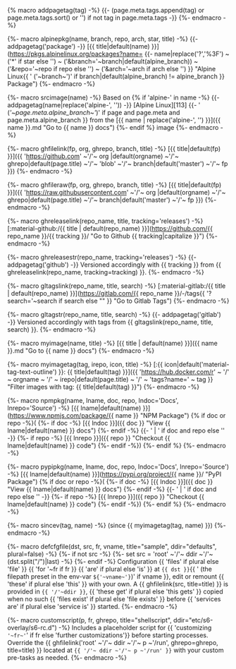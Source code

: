 {% macro addpagetag(tag) -%}
{{- (page.meta.tags.append(tag)
     or page.meta.tags.sort()
     or '')
  if not tag in page.meta.tags -}}
{%- endmacro -%}

{%- macro alpinepkg(name, branch, repo, arch, star, title) -%}
{{- addpagetag('package') -}}
[{{ title|default(name) }}](https://pkgs.alpinelinux.org/packages?name=
{{- name|replace('?','%3F')
~ ('*' if star else '')
~ ('&branch='~branch|default(alpine_branch))
~ ('&repo='~repo if repo else '')
~ ('&arch='~arch if arch else '')
}} "Alpine Linux{{ ' ('~branch~')' if branch|default(alpine_branch) != alpine_branch }} Package")
{%- endmacro -%}

{%- macro srcimage(name) -%}
Based on
{% if 'alpine-' in name -%}
{{- addpagetag(name|replace('alpine-', '')) -}}
[Alpine Linux][113]
{{- ' (*'~page.meta.alpine_branch~'*)' if page and page.meta and page.meta.alpine_branch }}
from the
[{{ name | replace('alpine-', '') }}]({{ name }}.md "Go to {{ name }} docs")
{%- endif %}
image
{%- endmacro -%}

{%- macro ghfilelink(fp, org, ghrepo, branch, title) -%}
[{{ title|default(fp) }}]({{ 'https://github.com'
~'/'~ org   |default(orgname)
~'/'~ ghrepo|default(page.title)
~'/'~ 'blob'
~'/'~ branch|default('master')
~'/'~ fp }})
{%- endmacro -%}

{%- macro ghfileraw(fp, org, ghrepo, branch, title) -%}
[{{ title|default(fp) }}]({{ 'https://raw.githubusercontent.com'
~'/'~ org   |default(orgname)
~'/'~ ghrepo|default(page.title)
~'/'~ branch|default('master')
~'/'~ fp }})
{%- endmacro -%}

{%- macro ghreleaselink(repo_name, title, tracking='releases') -%}
[:material-github:/{{ title | default(repo_name) }}](https://github.com/{{ repo_name }}/{{ tracking }}/ "Go to Github {{ tracking|capitalize }}")
{%- endmacro -%}

{%- macro ghreleasestr(repo_name, tracking='releases') -%}
{{- addpagetag('github') -}}
Versioned accordingly with {{ tracking }} from {{ ghreleaselink(repo_name, tracking=tracking) }}.
{%- endmacro -%}

{%- macro gltagslink(repo_name, title, search) -%}
[:material-gitlab:/{{ title | default(repo_name) }}](https://gitlab.com/{{ repo_name }}/-/tags{{ '?search='~search if search else "" }} "Go to Gitlab Tags")
{%- endmacro -%}

{%- macro gltagstr(repo_name, title, search) -%}
{{- addpagetag('gitlab') -}}
Versioned accordingly with tags from {{ gltagslink(repo_name, title, search) }}.
{%- endmacro -%}

{%- macro myimage(name, title) -%}
[{{ title | default(name) }}]({{ name }}.md "Go to {{ name }} docs")
{%- endmacro -%}

{%- macro myimagetag(tag, irepo, icon, title) -%}
[:{{ icon|default('material-tag-text-outline')
}}: {{ title|default(tag) }}]({{
'https://hub.docker.com/r'
~ '/' ~ orgname
~ '/' ~ irepo|default(page.title)
~ '/' ~ 'tags?name=' ~ tag
}} "Filter images with tag: {{ title|default(tag) }}")
{%- endmacro -%}

{%- macro npmpkg(name, lname, doc, repo, lndoc='Docs', lnrepo='Source') -%}
[{{ lname|default(name) }}](https://www.npmjs.com/package/{{ name }} "NPM Package")
{% if doc or repo -%}(
{%-   if doc  -%} [{{ lndoc  }}]({{ doc  }} "View {{ lname|default(name) }} docs") {%- endif -%}
{{-   ' | ' if doc and repo else ''  -}}
{%-   if repo -%} [{{ lnrepo }}]({{ repo }} "Checkout {{ lname|default(name) }} code") {%- endif -%})
{%- endif %}
{%- endmacro -%}

{%- macro pypipkg(name, lname, doc, repo, lndoc='Docs', lnrepo='Source') -%}
[{{ lname|default(name) }}](https://pypi.org/project/{{ name }}/ "PyPI Package")
{% if doc or repo -%}(
{%-   if doc  -%} [{{ lndoc  }}]({{ doc  }} "View {{ lname|default(name) }} docs") {%- endif -%}
{{-   ' | ' if doc and repo else ''  -}}
{%-   if repo -%} [{{ lnrepo }}]({{ repo }} "Checkout {{ lname|default(name) }} code") {%- endif -%})
{%- endif %}
{%- endmacro -%}

{%- macro sincev(tag, name) -%}
(since {{ myimagetag(tag, name) }})
{%- endmacro -%}

{%- macro defcfgfile(dst, src, fr, vname, title="sample", ddir="defaults", plural=false) -%}
{%- if not src -%}
{%-   set src = 'root' ~'/'~ ddir ~'/'~ (dst.split("/")|last) -%}
{%- endif -%}
Configuration {{ 'files' if plural else 'file' }}
{{ 'for '~fr if fr }} {{ 'are' if plural else 'is' }} at
`{{ dst }}`{{ ' (the filepath preset in the env-var `${'~vname~'}`)' if vname }},
edit or remount {{ 'these' if plural else 'this' }} with your own.
A {{ ghfilelink(src, title=title) }} is provided in
`{{ '/'~ddir }}`, {{ 'these get' if plural else 'this gets' }}
copied when no such {{ 'files exist' if plural else 'file exists' }}
before {{ 'services are' if plural else 'service is' }} started.
{%- endmacro -%}

{%- macro customscript(p, fr, ghrepo, title="shellscript", ddir="etc/s6-overlay/s6-rc.d") -%}
Includes a placeholder script for {{ 'customizing `'~fr~'`' if fr
else 'further customizations'}} before starting processes.
Override the {{ ghfilelink('root' ~'/'~ ddir ~'/'~ p ~'/run', ghrepo=ghrepo, title=title) }}
located at `{{ '/'~ ddir ~'/'~ p ~'/run' }}` with your custom
pre-tasks as needed.
{%- endmacro -%}
